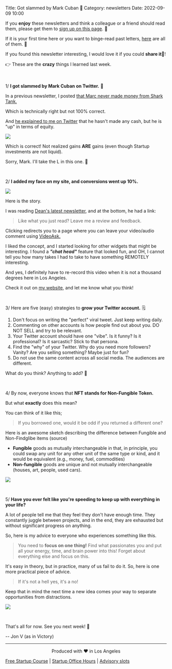 Title: Got slammed by Mark Cuban 😬
Category: newsletters
Date: 2022-09-09 10:00

If you **enjoy** these newsletters and think a colleague or a friend should read them, please get them to [sign up on this page](https://jon.io/). 📝

If it is your first time here or you want to binge-read past letters, [here](https://jon.io/category/newsletters) are all of them. 📰

If you found this newsletter interesting, I would love it if you could **share it**🔗!

👉 These are the **crazy** things I learned last week.

<br>

1/ **I got slammed by Mark Cuban on Twitter.** 😬

In a previous newsletter, I posted [that Marc never made money from Shark Tank.](https://jon.io/i-am-afraid-to-go-to-the-sharktank-as-an-investor)

Which is technically right but not 100% correct.

And [he explained to me on Twitter](https://twitter.com/mcuban/status/1567005142616260608?s=20&t=FqSwfdOL-p8NdZsuoMTQDg) that he hasn't made any cash, but he is "up" in terms of equity.

![](https://sendfoxprod.b-cdn.net/media/cLgIHEWaq2eEm4JOAWCI7Z1RzLvn60K3L6cWQunP16325)

Which is correct! Not realized gains **ARE** gains (even though Startup investments are not liquid).

Sorry, Mark. I'll take the L in this one. 🫢

<br>

2/ **I added my face on my site, and conversions went up 10%.**

![](https://sendfoxprod.b-cdn.net/media/P4Y4sInJP6wbnV0XummM7ZYhKTrn16HjbOz4qAFG16325)

Here is the story.

I was reading [Dean's latest newsletter](https://www.deanyeong.com/newsletter), and at the bottom, he had a link:

> Like what you just read? Leave me a review and feedback.

Clicking redirects you to a page where you can leave your video/audio comment using [VideoAsk.](https://www.videoask.com/)

I liked the concept, and I started looking for other widgets that might be interesting. I found a _**"chat head"**_ feature that looked fun, and OH, I cannot tell you how many takes I had to take to have something REMOTELY interesting.

And yes, I definitely have to re-record this video when it is not a thousand degrees here in Los Angeles.

Check it out on [my website](https://jon.io/), and let me know what you think!

<br>

3/ Here are five (easy) strategies to **grow your Twitter account.** 🗒️

1. Don't focus on writing the "perfect" viral tweet. Just keep writing daily.
2. Commenting on other accounts is how people find out about you. DO NOT SELL and try to be relevant.
3. Your Twitter account should have one "vibe". Is it funny? Is it professional? Is it sarcastic? Stick to that persona.
4. Find the "why" of your Twitter. Why do you need more followers? Vanity? Are you selling something? Maybe just for fun?
5. Do not use the same content across all social media. The audiences are different.

What do you think? Anything to add? 🤔

<br>

4/ By now, everyone knows that **NFT stands for Non-Fungible Token.**

But what **exactly** does this mean?

You can think of it like this;

> If you borrowed one, would it be odd if you returned a different one?

Here is an awesome sketch describing the difference between Fungible and Non-Findglibe items (source)

* **Fungible** goods as mutually interchangeable in that, in principle, you could swap any unit for any other unit of the same type or kind, and it would be equivalent (e.g., money, fuel, commodities)
* **Non-fungible** goods are unique and not mutually interchangeable (houses, art, people, used cars).

![](https://sendfoxprod.b-cdn.net/media/kCY8vAiHvVBqcCXJtTmrI7Dz55IcZ5WBI8fqlhNx16325)

<br>

5/ **Have you ever felt like you're speeding to keep up with everything in your life?**

A lot of people tell me that they feel they don't have enough time. They constantly juggle between projects, and in the end, they are exhausted but without significant progress on anything.

So, here is my advice to everyone who experiences something like this.

> You need to **focus on one thing!** Find what passionates you and put all your energy, time, and brain power into this! Forget about everything else and focus on this.

It's easy in theory, but in practice, many of us fail to do it. So, here is one more practical piece of advice.

> If it's not a hell yes, it's a no!

Keep that in mind the next time a new idea comes your way to separate opportunities from distractions.

![](https://sendfoxprod.b-cdn.net/media/K5Mt3xAwpwF9ETwIAJaomrFkPInGgSnSyE3kyFkI16325)

<br>

That's all for now. See you next week! 🚀

-- Jon V (as in Victory)

---

<div align="center">
  Produced with ❤️ in Los Angeles
</div>

[Free Startup Course](https://jon.io/pages/built-to-fail) | [Startup Office Hours](https://jon.io/startup-office-hours) | [Advisory slots](https://jon.io/advisory)
